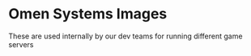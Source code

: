 # Omen Systems Images

These are used internally by our dev teams for running different game servers